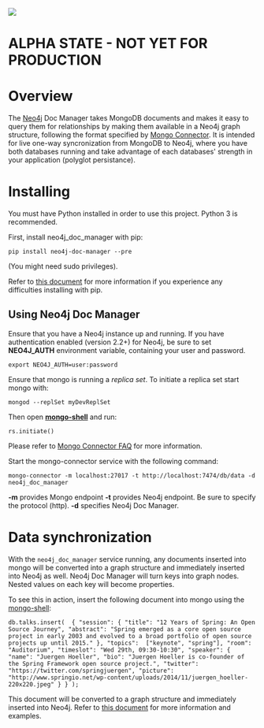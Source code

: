![](https://travis-ci.org/neo4j-contrib/neo4j_doc_manager.svg)

# ALPHA STATE - NOT YET FOR PRODUCTION

# Overview

The [Neo4j](http://neo4j.com/) Doc Manager takes MongoDB documents and makes it easy to query them for relationships by making  them available in a Neo4j graph structure, following the format specified by [Mongo Connector](https://github.com/10gen-labs/mongo-connector).  It is intended for live one-way syncronization from MongoDB to Neo4j, where you have both databases running and take advantage of each databases' strength in your application (polyglot persistance).

# Installing

You must have Python installed in order to use this project. Python 3 is recommended.

First, install neo4j_doc_manager with pip:

```
pip install neo4j-doc-manager --pre
```

(You might need sudo privileges).

Refer to  [this document](https://github.com/neo4j-contrib/neo4j_doc_manager/blob/master/docs/neo4j_doc_manager_doc.adoc#21-setup) for more information if you experience any difficulties installing with pip. 

## Using Neo4j Doc Manager

Ensure that you have a Neo4j instance up and running. If you have authentication enabled (version 2.2+) for Neo4j, be sure to set **NEO4J_AUTH** environment variable, containing your user and password. 

```
export NEO4J_AUTH=user:password
```

Ensure that mongo is running a *replica set*. To initiate a replica set start mongo with:

```
mongod --replSet myDevReplSet
```


Then open [**mongo-shell**](http://docs.mongodb.org/master/tutorial/getting-started-with-the-mongo-shell/) and run:

```
rs.initiate()
```

Please refer to [Mongo Connector FAQ](https://github.com/10gen-labs/mongo-connector/wiki/FAQ) for more information. 


Start the mongo-connector service with the following command:

```
mongo-connector -m localhost:27017 -t http://localhost:7474/db/data -d neo4j_doc_manager
```

**-m** provides Mongo endpoint
**-t** provides Neo4j endpoint. Be sure to specify the protocol (http).
**-d** specifies Neo4j Doc Manager.


# Data synchronization

With the `neo4j_doc_manager` service running, any documents inserted into mongo will be converted into a graph structure and immediately inserted into Neo4j as well. Neo4j Doc Manager will turn keys into graph nodes. Nested values on each key will become properties.

To see this in action, insert the following document into mongo using the [mongo-shell](http://docs.mongodb.org/master/tutorial/getting-started-with-the-mongo-shell/):

~~~
db.talks.insert(  { "session": { "title": "12 Years of Spring: An Open Source Journey", "abstract": "Spring emerged as a core open source project in early 2003 and evolved to a broad portfolio of open source projects up until 2015." }, "topics":  ["keynote", "spring"], "room": "Auditorium", "timeslot": "Wed 29th, 09:30-10:30", "speaker": { "name": "Juergen Hoeller", "bio": "Juergen Hoeller is co-founder of the Spring Framework open source project.", "twitter": "https://twitter.com/springjuergen", "picture": "http://www.springio.net/wp-content/uploads/2014/11/juergen_hoeller-220x220.jpeg" } } );
~~~

This document will be converted to a graph structure and immediately inserted into Neo4j. Refer to [this document](https://github.com/neo4j-contrib/neo4j_doc_manager/blob/master/docs/neo4j_doc_manager_doc.adoc) for more information and examples.
